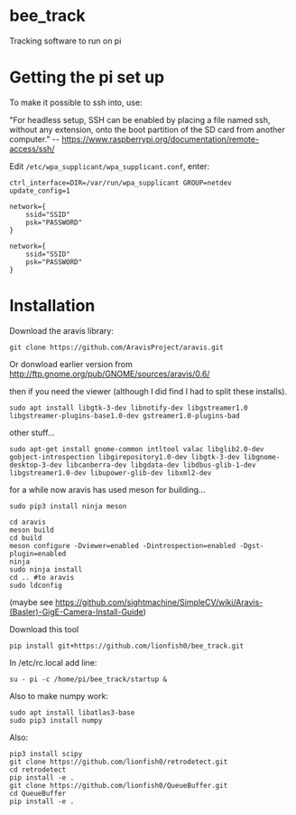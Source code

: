 # bee_track
Tracking software to run on pi

# Getting the pi set up

To make it possible to ssh into, use:

"For headless setup, SSH can be enabled by placing a file named ssh, without any extension, onto the boot partition of the SD card from another computer." -- https://www.raspberrypi.org/documentation/remote-access/ssh/


Edit `/etc/wpa_supplicant/wpa_supplicant.conf`, enter:

    ctrl_interface=DIR=/var/run/wpa_supplicant GROUP=netdev
    update_config=1

    network={
        ssid="SSID"
        psk="PASSWORD"
    }

    network={
        ssid="SSID"
        psk="PASSWORD"
    }

# Installation

Download the aravis library:

    git clone https://github.com/AravisProject/aravis.git
    
Or donwload earlier version from
http://ftp.gnome.org/pub/GNOME/sources/aravis/0.6/

then if you need the viewer (although I did find I had to split these installs).

    sudo apt install libgtk-3-dev libnotify-dev libgstreamer1.0 libgstreamer-plugins-base1.0-dev gstreamer1.0-plugins-bad

other stuff...

    sudo apt-get install gnome-common intltool valac libglib2.0-dev gobject-introspection libgirepository1.0-dev libgtk-3-dev libgnome-desktop-3-dev libcanberra-dev libgdata-dev libdbus-glib-1-dev libgstreamer1.0-dev libupower-glib-dev libxml2-dev
   
for a while now aravis has used meson for building...

    sudo pip3 install ninja meson
    
    cd aravis
    meson build
    cd build
    meson configure -Dviewer=enabled -Dintrospection=enabled -Dgst-plugin=enabled
    ninja
    sudo ninja install
    cd .. #to aravis
    sudo ldconfig
   
(maybe see https://github.com/sightmachine/SimpleCV/wiki/Aravis-(Basler)-GigE-Camera-Install-Guide)

Download this tool

    pip install git+https://github.com/lionfish0/bee_track.git

In /etc/rc.local add line:

    su - pi -c /home/pi/bee_track/startup &

Also to make numpy work:

    sudo apt install libatlas3-base
    sudo pip3 install numpy
    
Also:

    pip3 install scipy
    git clone https://github.com/lionfish0/retrodetect.git
    cd retrodetect
    pip install -e .
    git clone https://github.com/lionfish0/QueueBuffer.git
    cd QueueBuffer
    pip install -e .
